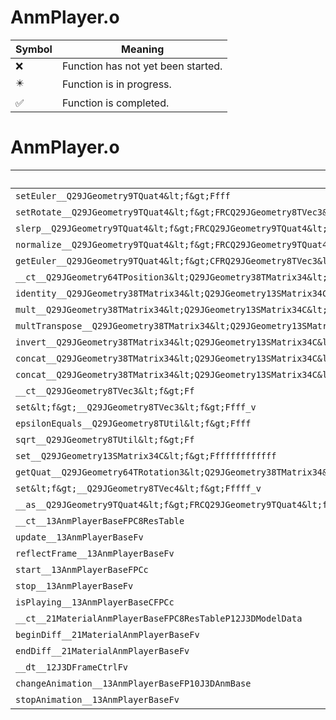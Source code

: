 # AnmPlayer.o
| Symbol | Meaning 
| ------------- | ------------- 
| :x: | Function has not yet been started. 
| :eight_pointed_black_star: | Function is in progress. 
| :white_check_mark: | Function is completed. 


# AnmPlayer.o
| Symbol | Decompiled? |
| ------------- | ------------- |
| `setEuler__Q29JGeometry9TQuat4&lt;f&gt;Ffff` | :x: |
| `setRotate__Q29JGeometry9TQuat4&lt;f&gt;FRCQ29JGeometry8TVec3&lt;f&gt;RCQ29JGeometry8TVec3&lt;f&gt;` | :x: |
| `slerp__Q29JGeometry9TQuat4&lt;f&gt;FRCQ29JGeometry9TQuat4&lt;f&gt;f` | :x: |
| `normalize__Q29JGeometry9TQuat4&lt;f&gt;FRCQ29JGeometry9TQuat4&lt;f&gt;` | :x: |
| `getEuler__Q29JGeometry9TQuat4&lt;f&gt;CFRQ29JGeometry8TVec3&lt;f&gt;` | :x: |
| `__ct__Q29JGeometry64TPosition3&lt;Q29JGeometry38TMatrix34&lt;Q29JGeometry13SMatrix34C&lt;f&gt;&gt;&gt;Fv` | :x: |
| `identity__Q29JGeometry38TMatrix34&lt;Q29JGeometry13SMatrix34C&lt;f&gt;&gt;Fv` | :x: |
| `mult__Q29JGeometry38TMatrix34&lt;Q29JGeometry13SMatrix34C&lt;f&gt;&gt;CFRCQ29JGeometry8TVec3&lt;f&gt;RQ29JGeometry8TVec3&lt;f&gt;` | :x: |
| `multTranspose__Q29JGeometry38TMatrix34&lt;Q29JGeometry13SMatrix34C&lt;f&gt;&gt;CFRCQ29JGeometry8TVec3&lt;f&gt;RQ29JGeometry8TVec3&lt;f&gt;` | :x: |
| `invert__Q29JGeometry38TMatrix34&lt;Q29JGeometry13SMatrix34C&lt;f&gt;&gt;FRCQ29JGeometry38TMatrix34&lt;Q29JGeometry13SMatrix34C&lt;f&gt;&gt;` | :x: |
| `concat__Q29JGeometry38TMatrix34&lt;Q29JGeometry13SMatrix34C&lt;f&gt;&gt;FRCQ29JGeometry13SMatrix34C&lt;f&gt;RCQ29JGeometry13SMatrix34C&lt;f&gt;` | :x: |
| `concat__Q29JGeometry38TMatrix34&lt;Q29JGeometry13SMatrix34C&lt;f&gt;&gt;FRCQ29JGeometry13SMatrix34C&lt;f&gt;` | :x: |
| `__ct__Q29JGeometry8TVec3&lt;f&gt;Ff` | :x: |
| `set&lt;f&gt;__Q29JGeometry8TVec3&lt;f&gt;Ffff_v` | :x: |
| `epsilonEquals__Q29JGeometry8TUtil&lt;f&gt;Ffff` | :white_check_mark: |
| `sqrt__Q29JGeometry8TUtil&lt;f&gt;Ff` | :x: |
| `set__Q29JGeometry13SMatrix34C&lt;f&gt;Fffffffffffff` | :x: |
| `getQuat__Q29JGeometry64TRotation3&lt;Q29JGeometry38TMatrix34&lt;Q29JGeometry13SMatrix34C&lt;f&gt;&gt;&gt;CFRQ29JGeometry9TQuat4&lt;f&gt;` | :x: |
| `set&lt;f&gt;__Q29JGeometry8TVec4&lt;f&gt;Fffff_v` | :x: |
| `__as__Q29JGeometry9TQuat4&lt;f&gt;FRCQ29JGeometry9TQuat4&lt;f&gt;` | :x: |
| `__ct__13AnmPlayerBaseFPC8ResTable` | :white_check_mark: |
| `update__13AnmPlayerBaseFv` | :white_check_mark: |
| `reflectFrame__13AnmPlayerBaseFv` | :x: |
| `start__13AnmPlayerBaseFPCc` | :x: |
| `stop__13AnmPlayerBaseFv` | :white_check_mark: |
| `isPlaying__13AnmPlayerBaseCFPCc` | :white_check_mark: |
| `__ct__21MaterialAnmPlayerBaseFPC8ResTableP12J3DModelData` | :white_check_mark: |
| `beginDiff__21MaterialAnmPlayerBaseFv` | :white_check_mark: |
| `endDiff__21MaterialAnmPlayerBaseFv` | :white_check_mark: |
| `__dt__12J3DFrameCtrlFv` | :x: |
| `changeAnimation__13AnmPlayerBaseFP10J3DAnmBase` | :white_check_mark: |
| `stopAnimation__13AnmPlayerBaseFv` | :white_check_mark: |
